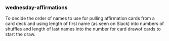 ### wednesday-affirmations

To decide the order of names to use for pulling affirmation cards from a card deck 
and using length of first name (as seen on Slack) into numbers of shuffles
and length of last names into the number for card drawof cards to start the draw.
